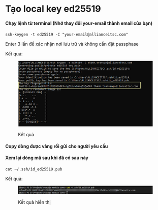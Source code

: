 # Tạo local key ed25519

#### Chạy lệnh từ terminal (Nhớ thay đổi your-email thành email của bạn)

```
ssh-keygen -t ed25519 -C "your-email@allianceitsc.com"
```

Enter 3 lần để xác nhận nơi lưu trữ và không cần đặt passphase

Kết quả:

<figure><img src="../../.gitbook/assets/unnamed.png" alt=""><figcaption><p>Kết quả</p></figcaption></figure>

#### Copy dòng được vàng rồi gửi cho người yêu cầu

#### Xem lại dòng mã sau khi đã có sau này

```
cat ~/.ssh/id_ed25519.pub
```

Kết quả:

<figure><img src="../../.gitbook/assets/image.png" alt=""><figcaption><p>Kết quả hiển thị</p></figcaption></figure>

